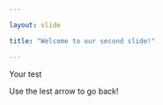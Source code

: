 ```yaml
---

layout: slide

title: "Welcome to our second slide!"

---
```

Your test

Use the lest arrow to go back!
